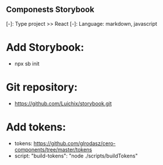 ## Componests Storybook

[-]: Type project >> React
[-]: Language: markdown, javascript

# Add Storybook:
- npx sb init

# Git repository:
- https://github.com/Luichix/storybook.git

# Add tokens:
- tokens: https://github.com/glrodasz/cero-components/tree/master/tokens
- script: "build-tokens": "node ./scripts/buildTokens"

